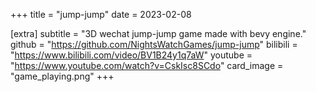 +++
title = "jump-jump"
date = 2023-02-08

[extra]
subtitle = "3D wechat jump-jump game made with bevy engine."
github = "https://github.com/NightsWatchGames/jump-jump"
bilibili = "https://www.bilibili.com/video/BV1B24y1q7aW"
youtube = "https://www.youtube.com/watch?v=CskIsc8SCdo"
card_image = "game_playing.png"
+++